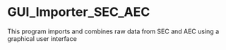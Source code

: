# GUI_Importer_SEC_AEC
This program imports and combines raw data from SEC and AEC using a graphical user interface
